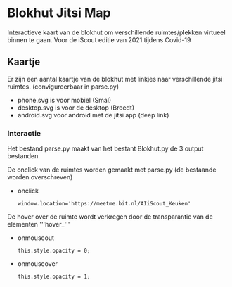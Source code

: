 # Blokhut Jitsi Map
Interactieve kaart van de blokhut om verschillende ruimtes/plekken virtueel binnen te gaan. Voor de iScout editie van 2021 tijdens Covid-19

## Kaartje
Er zijn een aantal kaartje van de blokhut met linkjes naar verschillende jitsi ruimtes. (convigureerbaar in parse.py)
- phone.svg is voor mobiel (Smal)
- desktop.svg is voor de desktop (Breedt)
- android.svg voor android met de jitsi app (deep link)

### Interactie
Het bestand parse.py maakt van het bestant Blokhut.py de 3 output bestanden. 

De onclick van de ruimtes worden gemaakt met parse.py (de bestaande worden overschreven)
- onclick
  ```
  window.location='https://meetme.bit.nl/AIiScout_Keuken'
  ```
De hover over de ruimte wordt verkregen door de transparantie van de elementen '''hover_'''
- onmouseout
  ```
  this.style.opacity = 0;
  ```
- onmouseover
  ```
  this.style.opacity = 1;
  ```
